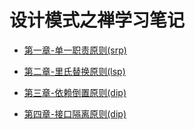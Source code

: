 # 设计模式之禅学习笔记
- [第一章-单一职责原则(srp)](./note/chapter1.md)

- [第二章-里氏替换原则(lsp)](./note/chapter2.md)

- [第三章-依赖倒置原则(dip)](./note/chapter3.md)

- [第四章-接口隔离原则(dip)](./note/chapter4.org)
